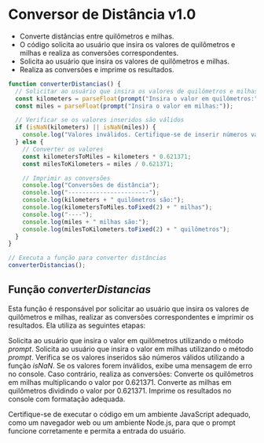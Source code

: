 # Conversor de Distância v1.0
* Converte distâncias entre quilômetros e milhas.
* O código solicita ao usuário que insira os valores de quilômetros e milhas e realiza as conversões correspondentes.
* Solicita ao usuário que insira os valores de quilômetros e milhas.
* Realiza as conversões e imprime os resultados.
 
```JavaScript
function converterDistancias() {
  // Solicitar ao usuário que insira os valores de quilômetros e milhas
  const kilometers = parseFloat(prompt("Insira o valor em quilômetros:"));
  const miles = parseFloat(prompt("Insira o valor em milhas:"));

  // Verificar se os valores inseridos são válidos
  if (isNaN(kilometers) || isNaN(miles)) {
    console.log("Valores inválidos. Certifique-se de inserir números válidos.");
  } else {
    // Converter os valores
    const kilometersToMiles = kilometers * 0.621371;
    const milesToKilometers = miles / 0.621371;

    // Imprimir as conversões
    console.log("Conversões de distância");
    console.log("-----------------------");
    console.log(kilometers + " quilômetros são:");
    console.log(kilometersToMiles.toFixed(2) + " milhas");
    console.log("----");
    console.log(miles + " milhas são:");
    console.log(milesToKilometers.toFixed(2) + " quilômetros");
  }
}

// Executa a função para converter distâncias
converterDistancias();
```

## Função *converterDistancias*
Esta função é responsável por solicitar ao usuário que insira os valores de quilômetros e milhas, realizar as conversões correspondentes e imprimir os resultados. Ela utiliza as seguintes etapas:

Solicita ao usuário que insira o valor em quilômetros utilizando o método *prompt*.
Solicita ao usuário que insira o valor em milhas utilizando o método *prompt*.
Verifica se os valores inseridos são números válidos utilizando a função *isNaN*.
Se os valores forem inválidos, exibe uma mensagem de erro no console.
Caso contrário, realiza as conversões:
Converte os quilômetros em milhas multiplicando o valor por 0.621371.
Converte as milhas em quilômetros dividindo o valor por 0.621371.
Imprime os resultados no console com formatação adequada.

Certifique-se de executar o código em um ambiente JavaScript adequado, como um navegador web ou um ambiente Node.js, para que o prompt funcione corretamente e permita a entrada do usuário.
